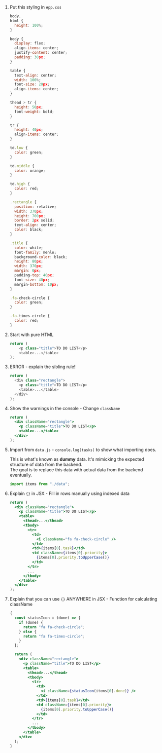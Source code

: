 1. Put this styling in `App.css`

   ```javascript
   body,
   html {
     height: 100%;
   }

   body {
     display: flex;
     align-items: center;
     justify-content: center;
     padding: 30px;
   }

   table {
     text-align: center;
     width: 100%;
     font-size: 20px;
     align-items: center;
   }

   thead > tr {
     height: 50px;
     font-weight: bold;
   }

   tr {
     height: 40px;
     align-items: center;
   }

   td.low {
     color: green;
   }

   td.middle {
     color: orange;
   }

   td.high {
     color: red;
   }

   .rectangle {
     position: relative;
     width: 370px;
     height: 700px;
     border: 2px solid;
     text-align: center;
     color: black;
   }

   .title {
     color: white;
     font-family: menlo;
     background-color: black;
     height: 80px;
     width: 370px;
     margin: 0px;
     padding-top: 40px;
     font-size: 40px;
     margin-bottom: 10px;
   }

   .fa-check-circle {
     color: green;
   }

   .fa-times-circle {
     color: red;
   }
   ```

2. Start with pure HTML

   ```javascript
   return (
       <p class="title">TO DO LIST</p>
       <table>...</table>
   );
   ```

3. ERROR - explain the sibling rule!

   ```javascript
   return (
     <div class="rectangle">
       <p class="title">TO DO LIST</p>
       <table>...</table>
     </div>
   );
   ```

4. Show the warnings in the console - Change `className`

   ```jsx
   return (
     <div className="rectangle">
       <p className="title">TO DO LIST</p>
       <table>...</table>
     </div>
   );
   ```

5. Import from `data.js` - `console.log(tasks)` to show what importing does.

   This is what's known as **dummy** data. It's mimicking the expected structure of data from the backend.  
    The goal is to replace this data with actual data from the backend eventually.

   ```javascript
   import items from "./data";
   ```

6. Explain `{}` in JSX - Fill in rows manually using indexed data

   ```jsx
   return (
     <div className="rectangle">
       <p className="title">TO DO LIST</p>
       <table>
         <thead>...</thead>
         <tbody>
           <tr>
             <td>
               <i className="fa fa-check-circle" />
             </td>
             <td>{items[0].task}</td>
             <td className={items[0].priority}>
               {items[0].priority.toUpperCase()}
             </td>
           </tr>
           ...
         </tbody>
       </table>
     </div>
   );
   ```

7. Explain that you can use `{}` ANYWHERE in JSX - Function for calculating className

   ```jsx
   {
     const statusIcon = (done) => {
       if (done) {
         return "fa fa-check-circle";
       } else {
         return "fa fa-times-circle";
       }
     };

     return (
       <div className="rectangle">
         <p className="title">TO DO LIST</p>
         <table>
           <thead>...</thead>
           <tbody>
             <tr>
               <td>
                 <i className={statusIcon(items[0].done)} />
               </td>
               <td>{items[0].task}</td>
               <td className={items[0].priority}>
                 {items[0].priority.toUpperCase()}
               </td>
             </tr>
             ...
           </tbody>
         </table>
       </div>
     );
   }
   ```
